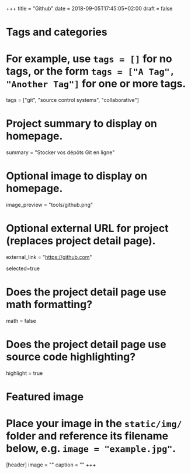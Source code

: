+++
title = "Github"
date = 2018-09-05T17:45:05+02:00
draft = false

# Tags and categories
# For example, use `tags = []` for no tags, or the form `tags = ["A Tag", "Another Tag"]` for one or more tags.
tags = ["git", "source control systems", "collaborative"]

# Project summary to display on homepage.
summary = "Stocker vos dépôts Git en ligne"

# Optional image to display on homepage.
image_preview = "tools/github.png"

# Optional external URL for project (replaces project detail page).
external_link = "https://github.com"

selected=true

# Does the project detail page use math formatting?
math = false

# Does the project detail page use source code highlighting?
highlight = true


# Featured image
# Place your image in the `static/img/` folder and reference its filename below, e.g. `image = "example.jpg"`.
[header]
image = ""
caption = ""
+++
